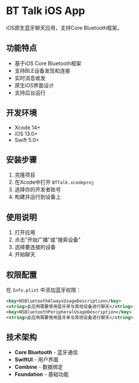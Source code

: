 # BT Talk iOS App

iOS原生蓝牙聊天应用，支持Core Bluetooth框架。

## 功能特点

- 基于iOS Core Bluetooth框架
- 支持BLE设备发现和连接
- 实时消息收发
- 原生iOS界面设计
- 支持后台运行

## 开发环境

- Xcode 14+
- iOS 13.0+
- Swift 5.0+

## 安装步骤

1. 克隆项目
2. 在Xcode中打开 `BTTalk.xcodeproj`
3. 选择你的开发者账号
4. 构建并运行到设备上

## 使用说明

1. 打开应用
2. 点击"开始广播"或"搜索设备"
3. 选择要连接的设备
4. 开始聊天

## 权限配置

在 `Info.plist` 中添加蓝牙权限：

```xml
<key>NSBluetoothAlwaysUsageDescription</key>
<string>此应用需要使用蓝牙来与其他设备进行聊天</string>
<key>NSBluetoothPeripheralUsageDescription</key>
<string>此应用需要使用蓝牙来与其他设备进行聊天</string>
```

## 技术架构

- **Core Bluetooth** - 蓝牙通信
- **SwiftUI** - 用户界面
- **Combine** - 数据绑定
- **Foundation** - 基础功能 